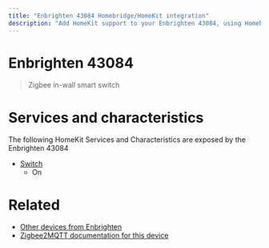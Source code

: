 ```yaml
---
title: "Enbrighten 43084 Homebridge/HomeKit integration"
description: "Add HomeKit support to your Enbrighten 43084, using Homebridge, Zigbee2MQTT and homebridge-z2m."
---
```

<!---
This file has been GENERATED using src/docgen/docgen.ts
DO NOT EDIT THIS FILE MANUALLY!
-->
# Enbrighten 43084
> Zigbee in-wall smart switch


# Services and characteristics
The following HomeKit Services and Characteristics are exposed by
the Enbrighten 43084

* [Switch](../../switch.md)
  * On


# Related
* [Other devices from Enbrighten](../index.md#enbrighten)
* [Zigbee2MQTT documentation for this device](https://www.zigbee2mqtt.io/devices/43084.html)